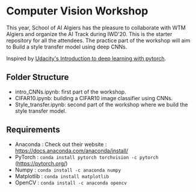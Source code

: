 # Computer Vision Workshop
This year, School of AI Algiers has the pleasure to collaborate with WTM Algiers and organize the AI Track during IWD'20. This is the starter repository for all the attendees. The practice part of the workshop will aim to Build a style transfer model using deep CNNs.

Inspired by [Udacity's Introduction to deep learning with pytorch](https://github.com/udacity/deep-learning-v2-pytorch).
## Folder Structure
* intro_CNNs.ipynb: first part of the workshop.
* CIFAR10.ipynb: building a CIFAR10 image classifier using CNNs.
* Style_transfer.ipynb: second part of the workshop where we build the style transfer model.
## Requirements
* Anaconda : Check out their website : https://docs.anaconda.com/anaconda/install/
* PyTorch : `conda install pytorch torchvision -c pytorch` (https://pytorch.org/)
* Numpy :  `conda install -c anaconda numpy`
* Matplotlib : `conda install matplotlib`
* OpenCV : `conda install -c anaconda opencv`
